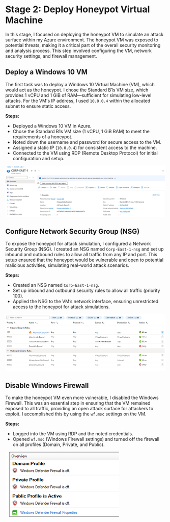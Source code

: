 # Stage 2: Deploy Honeypot Virtual Machine

In this stage, I focused on deploying the honeypot VM to simulate an attack surface within my Azure environment. The honeypot VM was exposed to potential threats, making it a critical part of the overall security monitoring and analysis process. This step involved configuring the VM, network security settings, and firewall management.

## Deploy a Windows 10 VM

The first task was to deploy a Windows 10 Virtual Machine (VM), which would act as the honeypot. I chose the Standard B1s VM size, which provides 1 vCPU and 1 GiB of RAM—sufficient for simulating low-level attacks. For the VM's IP address, I used `10.0.0.4` within the allocated subnet to ensure static access.

**Steps:**

- Deployed a Windows 10 VM in Azure.
- Chose the Standard B1s VM size (1 vCPU, 1 GiB RAM) to meet the requirements of a honeypot.
- Noted down the username and password for secure access to the VM.
- Assigned a static IP (`10.0.0.4`) for consistent access to the machine.
- Connected to the VM using RDP (Remote Desktop Protocol) for initial configuration and setup.

![](./0-Images/image8.png)

## Configure Network Security Group (NSG)

To expose the honeypot for attack simulation, I configured a Network Security Group (NSG). I created an NSG named `Corp-East-1-nsg` and set up inbound and outbound rules to allow all traffic from any IP and port. This setup ensured that the honeypot would be vulnerable and open to potential malicious activities, simulating real-world attack scenarios.

**Steps:**

- Created an NSG named `Corp-East-1-nsg`.
- Set up inbound and outbound security rules to allow all traffic (priority 100).
- Applied the NSG to the VM’s network interface, ensuring unrestricted access to the honeypot for attack simulations.

![](./0-Images/image10.png)

## Disable Windows Firewall

To make the honeypot VM even more vulnerable, I disabled the Windows Firewall. This was an essential step in ensuring that the VM remained exposed to all traffic, providing an open attack surface for attackers to exploit. I accomplished this by using the `wf.msc` settings on the VM.

**Steps:**

- Logged into the VM using RDP and the noted credentials.
- Opened `wf.msc` (Windows Firewall settings) and turned off the firewall on all profiles (Domain, Private, and Public).

![](./0-Images/image7.png)
